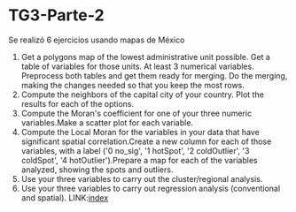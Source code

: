 # TG3-Parte-2
Se realizó 6 ejercicios usando mapas de México
1) Get a polygons map of the lowest administrative unit possible. Get a table of variables for those units. At least 3 numerical variables. Preprocess both tables and get them ready for merging. Do the merging, making the changes needed so that you keep the most rows.
2) Compute the neighbors of the capital city of your country. Plot the results for each of the options.
3) Compute the Moran's coefficient for one of your three numeric variables.Make a scatter plot for each variable.
4) Compute the Local Moran for the variables in your data that have significant spatial correlation.Create a new column for each of those variables, with a label ('0 no_sig', '1 hotSpot', '2 coldOutlier', '3 coldSpot', '4 hotOutlier').Prepare a map for each of the variables analyzed, showing the spots and outliers.
5) Use your three variables to carry out the cluster/regional analysis.
6) Use your three variables to carry out regression analysis (conventional and spatial).
LINK:[index]([https://maferenv.github.io/PC6/](https://maferenv.github.io/pc6.1/))
